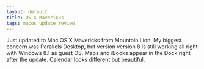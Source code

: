 ```yaml
---
layout: default
title: OS X Mavericks
tags: macos update review
---
```


Just updated to Mac OS X Mavericks from Mountain Lion. My biggest concern was Parallels Desktop, but version version 8 is still working all right with Windows 8.1 as guest OS. Maps and iBooks appear in the Dock right after the update. Calendar looks different but beautiful.
